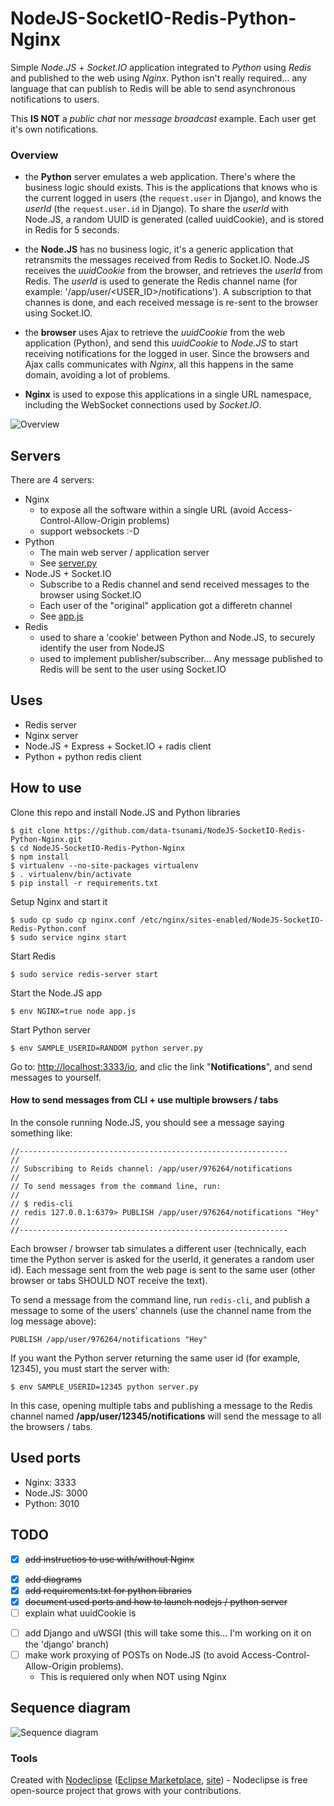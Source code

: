 # NodeJS-SocketIO-Redis-Python-Nginx

Simple *Node.JS* + *Socket.IO* application integrated to *Python* using *Redis* and published to the web using *Nginx*.
Python isn't really required... any language that can publish to Redis will be able to send asynchronous notifications to users.

This **IS NOT** a *public chat* nor *message broadcast* example. Each user get it's own notifications.

### Overview

* the **Python** server emulates a web application. There's where the business logic should exists. This is the applications that knows who is the current logged in users (the `request.user` in Django), and knows the *userId* (the `request.user.id` in Django). To share the *userId* with Node.JS, a random UUID is generated (called uuidCookie), and is stored in Redis for 5 seconds.

* the **Node.JS** has no business logic, it's a generic application that retransmits the messages received from Redis to Socket.IO. Node.JS receives the *uuidCookie* from the browser, and retrieves the *userId* from Redis. The *userId* is used to generate the Redis channel name (for example: '/app/user/<USER_ID>/notifications'). A subscription to that channes is done, and each received message is re-sent to the browser using Socket.IO.

* the **browser** uses Ajax to retrieve the *uuidCookie* from the web application (Python), and send this *uuidCookie* to *Node.JS* to start receiving notifications for the logged in user. Since the browsers and Ajax calls communicates with *Nginx*, all this happens in the same domain, avoiding a lot of problems.

* **Nginx** is used to expose this applications in a single URL namespace, including the WebSocket connections used by *Socket.IO*.


![Overview](https://raw.github.com/data-tsunami/NodeJS-SocketIO-Redis-Python-Nginx/master/NodeJS-SocketIO-Redis-Python-Nginx.png)


## Servers

There are 4 servers:

* Nginx
  * to expose all the software within a single URL (avoid Access-Control-Allow-Origin problems)
  * support websockets :-D
* Python
  * The main web server / application server
  * See [server.py](server.py)
* Node.JS + Socket.IO
  * Subscribe to a Redis channel and send received messages to the browser using Socket.IO
  * Each user of the "original" application got a differetn channel
  * See [app.js](app.js)
* Redis
  * used to share a 'cookie' between Python and Node.JS, to securely identify the user from NodeJS
  * used to implement publisher/subscriber... Any message published to Redis will be sent to the user using Socket.IO

## Uses

* Redis server
* Nginx server
* Node.JS + Express + Socket.IO + radis client
* Python + python redis client

## How to use

Clone this repo and install Node.JS and Python libraries

    $ git clone https://github.com/data-tsunami/NodeJS-SocketIO-Redis-Python-Nginx.git
    $ cd NodeJS-SocketIO-Redis-Python-Nginx
    $ npm install
    $ virtualenv --no-site-packages virtualenv
    $ . virtualenv/bin/activate
    $ pip install -r requirements.txt

Setup Nginx and start it

    $ sudo cp sudo cp nginx.conf /etc/nginx/sites-enabled/NodeJS-SocketIO-Redis-Python.conf
    $ sudo service nginx start

Start Redis

    $ sudo service redis-server start

Start the Node.JS app

    $ env NGINX=true node app.js

Start Python server

    $ env SAMPLE_USERID=RANDOM python server.py

Go to: [http://localhost:3333/io](http://localhost:3333/io), and clic the link "**Notifications**", and send messages to yourself.

#### How to send messages from CLI + use multiple browsers / tabs

In the console running Node.JS, you should see a message saying something like:

    //------------------------------------------------------------
    //
    // Subscribing to Reids channel: /app/user/976264/notifications
    //
    // To send messages from the command line, run:
    //
    // $ redis-cli
    // redis 127.0.0.1:6379> PUBLISH /app/user/976264/notifications "Hey" 
    //
    //------------------------------------------------------------

Each browser / browser tab simulates a different user (technically, each time the Python server
is asked for the userId, it generates a random user id). Each message sent from the web page is sent
to the same user (other browser or tabs SHOULD NOT receive the text).

To send a message from the command line, run `redis-cli`, and publish a message
to some of the users' channels (use the channel name from the log message above):

    PUBLISH /app/user/976264/notifications "Hey"

If you want the Python server returning the same user id (for example, 12345), you must start the server with:

    $ env SAMPLE_USERID=12345 python server.py

In this case, opening multiple tabs and publishing a message to the Redis channel named **/app/user/12345/notifications**
will send the message to all the browsers / tabs.



## Used ports

* Nginx: 3333
* Node.JS: 3000
* Python: 3010

## TODO

* [X] ~~add instructios to use with/without Nginx~~
+ [X] ~~add diagrams~~
+ [X] ~~add requirements.txt for python libraries~~
+ [X] ~~document used ports and how to launch nodejs / python server~~
+ [ ] explain what uuidCookie is
* [ ] add Django and uWSGI (this will take some this... I'm working on it on the 'django' branch)
* [ ] make work proxying of POSTs on Node.JS (to avoid Access-Control-Allow-Origin problems).
  * This is requiered only when NOT using Nginx


## Sequence diagram

![Sequence diagram](https://raw.github.com/data-tsunami/NodeJS-SocketIO-Redis-Python-Nginx/master/sequence-diagram.png)

### Tools

Created with [Nodeclipse](https://github.com/Nodeclipse/nodeclipse-1)
 ([Eclipse Marketplace](http://marketplace.eclipse.org/content/nodeclipse), [site](http://www.nodeclipse.org)) - Nodeclipse is free open-source project that grows with your contributions.

